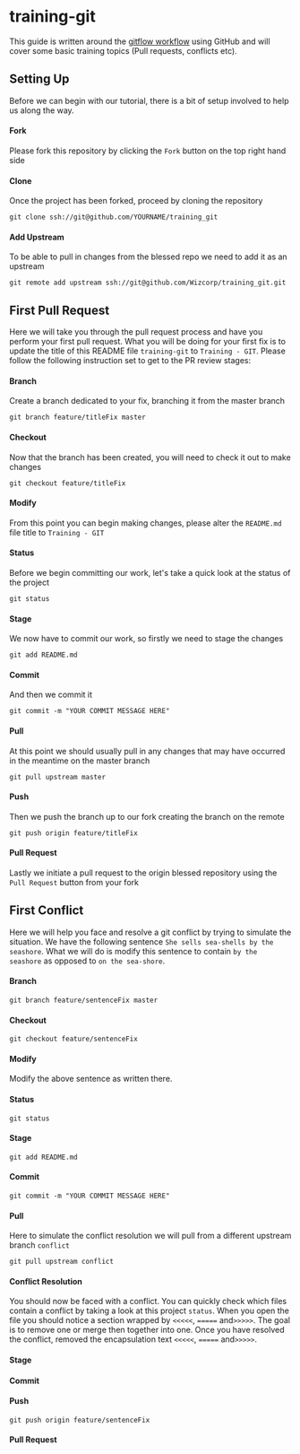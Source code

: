 training-git
============
This guide is written around the [gitflow workflow](https://www.atlassian.com/git/workflows#!workflow-gitflow) using
GitHub and will cover some basic training topics (Pull requests, conflicts etc).


Setting Up
----------
Before we can begin with our tutorial, there is a bit of setup involved to help us along the way.

#### Fork
Please fork this repository by clicking the `Fork` button on the top right hand side

#### Clone
Once the project has been forked, proceed by cloning the repository

`git clone ssh://git@github.com/YOURNAME/training_git`

#### Add Upstream
To be able to pull in changes from the blessed repo we need to add it as an upstream

`git remote add upstream ssh://git@github.com/Wizcorp/training_git.git`


First Pull Request
------------------
Here we will take you through the pull request process and have you perform your first pull request. What you will be
doing for your first fix is to update the title of this README file `training-git` to `Training - GIT`. Please follow
the following instruction set to get to the PR review stages:

#### Branch
Create a branch dedicated to your fix, branching it from the master branch

`git branch feature/titleFix master`

#### Checkout
Now that the branch has been created, you will need to check it out to make changes

`git checkout feature/titleFix`

#### Modify
From this point you can begin making changes, please alter the `README.md` file title to `Training - GIT`

#### Status
Before we begin committing our work, let's take a quick look at the status of the project

`git status`

#### Stage
We now have to commit our work, so firstly we need to stage the changes

`git add README.md`

#### Commit
And then we commit it

`git commit -m "YOUR COMMIT MESSAGE HERE"`

#### Pull
At this point we should usually pull in any changes that may have occurred in the meantime on the master branch

`git pull upstream master`

#### Push
Then we push the branch up to our fork creating the branch on the remote

`git push origin feature/titleFix`

#### Pull Request
Lastly we initiate a pull request to the origin blessed repository using the `Pull Request` button from your fork


First Conflict
--------------
Here we will help you face and resolve a git conflict by trying to simulate the situation. We have the following
sentence `She sells sea-shells by the seashore`. What we will do is modify this sentence to contain `by the seashore`
as opposed to `on the sea-shore`.

#### Branch

`git branch feature/sentenceFix master`

#### Checkout

`git checkout feature/sentenceFix`

#### Modify
Modify the above sentence as written there.

#### Status

`git status`

#### Stage

`git add README.md`

#### Commit

`git commit -m "YOUR COMMIT MESSAGE HERE"`

#### Pull
Here to simulate the conflict resolution we will pull from a different upstream branch `conflict`

`git pull upstream conflict`

#### Conflict Resolution
You should now be faced with a conflict. You can quickly check which files contain a conflict by taking a look at this
project `status`. When you open the file you should notice a section wrapped by `<<<<<`, `=====` and`>>>>>`. The goal is
to remove one or merge then together into one. Once you have resolved the conflict, removed the encapsulation text
`<<<<<`, `=====` and`>>>>>`.

#### Stage

#### Commit

#### Push

`git push origin feature/sentenceFix`

#### Pull Request
